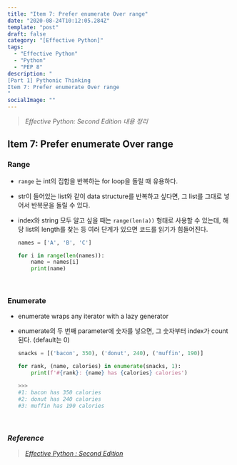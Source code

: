 ```yaml
---
title: "Item 7: Prefer enumerate Over range"
date: "2020-08-24T10:12:05.284Z"
template: "post"
draft: false
category: "[Effective Python]"
tags:
  - "Effective Python"
  - "Python"
  - "PEP 8"
description: "
[Part 1] Pythonic Thinking
Item 7: Prefer enumerate Over range
"
socialImage: ""
---
```



> _Effective Python: Second Edition 내용 정리_

## Item 7: Prefer enumerate Over range

### Range

- `range` 는 int의 집합을 반복하는 for loop을 돌릴 때 유용하다.
- str이 들어있는 list와 같이 data structure를 반복하고 싶다면, 그 list를 그대로 넣어서 반복문을 돌릴 수 있다.

- index와 string 모두 알고 싶을 때는 `range(len(a))` 형태로 사용할 수 있는데, 해당 list의 length를 찾는 등 여러 단계가 있으면 코드를 읽기가 힘들어진다.

    ```python
    names = ['A', 'B', 'C']

    for i in range(len(names)):
    	name = names[i]
    	print(name)
    ```

<br>

### Enumerate

- enumerate wraps any iterator with a lazy generator
- enumerate의 두 번째 parameter에 숫자를 넣으면, 그 숫자부터 index가 count 된다. (default는 0)

    ```python
    snacks = [('bacon', 350), ('donut', 240), ('muffin', 190)]

    for rank, (name, calories) in enumerate(snacks, 1):
    	print(f'#{rank}: {name} has {calories} calories')

    >>>
    #1: bacon has 350 calories
    #2: donut has 240 calories
    #3: muffin has 190 calories
    ```


<br>

### _Reference_
> [_Effective Python : Second Edition_](https://effectivepython.com/)  
